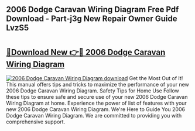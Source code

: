 ## 2006 Dodge Caravan Wiring Diagram Free Pdf Download - Part-j3g New Repair Owner Guide LvzS5

# <h2><a href="http://dfp3giq.blite.top/?on=2006+Dodge+Caravan+Wiring+Diagram">🔗Download New 👉🔴 2006 Dodge Caravan Wiring Diagram</a></h2>

[![2006 Dodge Caravan Wiring Diagram download](https://i.imgur.com/lujVjoI.png)](http://dfp3giq.blite.top/?on=2006+Dodge+Caravan+Wiring+Diagram)
Get the Most Out of It! This manual offers tips and tricks to maximize the performance of your new 2006 Dodge Caravan Wiring Diagram. Safety Tips for Home Use Follow these tips to ensure safe and secure use of your new 2006 Dodge Caravan Wiring Diagram at home. Experience the power of list of features with your new 2006 Dodge Caravan Wiring Diagram. We're Here to Guide You 2006 Dodge Caravan Wiring Diagram. We are committed to providing you with comprehensive support.
